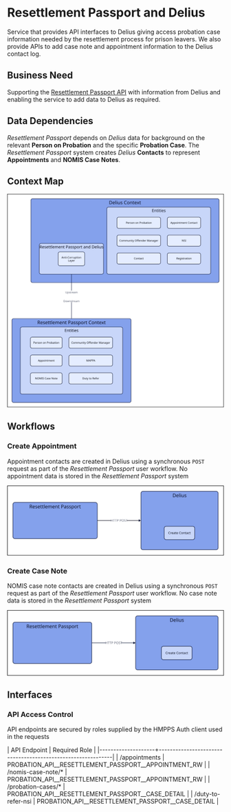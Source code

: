 # Resettlement Passport and Delius

Service that provides API interfaces to Delius giving access probation case information needed by the resettlement process for prison leavers. We also provide APIs to add case note and appointment information to the Delius contact log.

## Business Need

Supporting the [Resettlement Passport API](https://github.com/ministryofjustice/hmpps-resettlement-passport-api) with information from Delius and enabling the service to add data to Delius as required.

## Data Dependencies

_Resettlement Passport_ depends on _Delius_ data for background on the relevant **Person on Probation** and the specific **Probation Case**. The _Resettlement Passport_ system creates _Delius_ **Contacts** to represent **Appointments** and **NOMIS Case Notes**.

## Context Map

![Context Map](./tech-docs/source/img/resettlement-passport-and-delius-context-map.svg)

## Workflows

### Create Appointment

Appointment contacts are created in Delius using a synchronous `POST` request as part of the _Resettlement Passport_ user workflow. No appointment data is stored in the _Resettlement Passport_ system

![Workflow Map](./tech-docs/source/img/resettlement-passport-and-delius-workflow-appointment.svg)

### Create Case Note

NOMIS case note contacts are created in Delius using a synchronous `POST` request as part of the _Resettlement Passport_ user workflow. No case note data is stored in the _Resettlement Passport_ system

![Workflow Map](./tech-docs/source/img/resettlement-passport-and-delius-workflow-casenote.svg)

## Interfaces

### API Access Control

API endpoints are secured by roles supplied by the HMPPS Auth client used in
the requests

| API Endpoint       | Required Role                                               |
|--------------------+-------------------------------------------------------------|
| /appointments      | PROBATION\_API\_\_RESETTLEMENT\_PASSPORT\_\_APPOINTMENT\_RW |
| /nomis-case-note/* | PROBATION\_API\_\_RESETTLEMENT\_PASSPORT\_\_APPOINTMENT\_RW |
| /probation-cases/* | PROBATION\_API\_\_RESETTLEMENT\_PASSPORT\_\_CASE\_DETAIL    |
| /duty-to-refer-nsi | PROBATION\_API\_\_RESETTLEMENT\_PASSPORT\_\_CASE\_DETAIL    |
